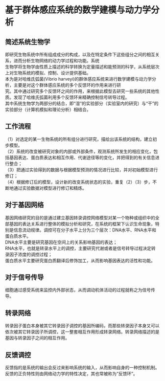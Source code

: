 # 基于群体感应系统的数学建模与动力学分析
## 简述系统生物学
即研究生物系统中所有组成成分的构成，以及在特定条件下这些组分之间的相互关系，进而分析生物网络的动力学过程和功能。系统  
生物学将生物学由性质上描述的科学转换为定量描述和能预测的科学，从系统层次上对生物系统的模拟、控制、设计提供基础。    
本为是对哈维氏弧菌(Vibrio harveyi)的群体感应系统来进行数学建模与动力学分析，主要是对这个群体感应系统的多个反馈环的作用来进行研  
究。其中通过研究多个反馈环之间的作用，来根据此模型去研究一些系统的其他性质。发现了哈维氏弧菌利用多个反馈环来精确控制信号转导过程。  
其中系统生物学为两部分的结合，即“湿”的实验部分（实验室内的研究）与“干”的实验部分（计算机模拟和理论分析）相结合。  
## 工作流程
（1）对选定的某一生物系统的所有组分进行研究，描绘出该系统的结构，建立初步模型。  
（2）系统的改变被研究对象的内部或外部条件，观测系统所发生的相应变化，包括基因表达、蛋白质表达和相互作用、代谢途径等的变化，并把得到的有关信息进行整合；  
（3）把通过实验得到的数据与根据模型预测的情况进行比较，并对初始模型进行修订；  
（4）根据修订后的模型，设计新的改变系统状态的实验，重复（2）（3）步，不断地通过实验数据对模型进行修订和精炼。
##  对于基因网络
基因网络研究的目的是通过建立基因转录调控网络模型对某一个物种或组织中的全部基因的表达关系进行整体的模拟分析和研究，在系统的框架下认识生命现象，特别是信息流动规律。调控可在分子水平上分为三个层次：DNA水平、RNA水平和蛋白质水平。  
DNA水平主要是研究基因在空间上的关系影响基因的表达；  
RNA水平，也就是转录水平上的调控，主要研究代谢或者是信号转导过程决定转录因子浓度的调控过程；   
蛋白质水平主要研究蛋白质翻译后修饰加工，从而影响基因表达的活性和功能。  
## 对于信号传导
细胞通过感受系统来监控内外部状态，从而调动机体活动的过程就称之为信号传导。
## 转录网络
转录因子蛋白本身被其它转录因子调控的基因所编码，而那些转录因子本身又可以依次被其它转录因子所调控，这一整套相互作用形成转录网络。转录网络描述的是基因与转录因子之间的相互作用。
## 反馈调控
反馈指的是系统的输出会反过来影响系统的输入，从而影响自身的一种控制机制。反馈的正负特性则由网络动力学的特性决定，其也常被称为“反馈环”。  

